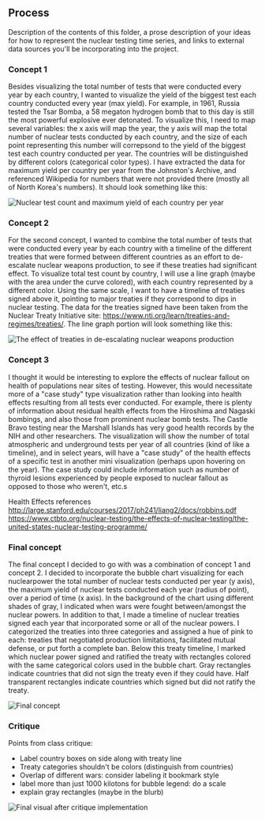## Process

Description of the contents of this folder, a prose description of your ideas for how to represent
the nuclear testing time series, and links to external data sources you'll be incorporating into
the project.

### Concept 1

Besides visualizing the total number of tests that were conducted every year by each country, I wanted to visualize the yield of the biggest test each country conducted every year (max yield). For example, in 1961, Russia tested the Tsar Bomba, a 58 megaton hydrogen bomb that to this day is still the most powerful explosive ever detonated. To visualize this, I need to map several variables: the x axis will map the year, the y axis will map the total number of nuclear tests conducted by each country, and the size of each point representing this number will correpsond to the yield of the biggest test each country conducted per year. The countries will be distinguished by different colors (categorical color types). I have extracted the data for maximum yield per country per year from the Johnston's Archive, and referenced Wikipedia for numbers that were not provided there (mostly all of North Korea's numbers). It should look something like this:

![Nuclear test count and maximum yield of each country per year](/DVIA_project2_concept1.png)


### Concept 2

For the second concept, I wanted to combine the total number of tests that were conducted every year by each country with a timeline of the different treaties that were formed between different countries as an effort to de-escalate nuclear weapons production, to see if these treaties had significant effect. To visualize total test count by country, I will use a line graph (maybe with the area under the curve colored), with each country represented by a different color. Using the same scale, I want to have a timeline of treaties signed above it, pointing to major treaties if they correspond to dips in nuclear testing. The data for the treaties signed have been taken from the Nuclear Treaty Initiative site: https://www.nti.org/learn/treaties-and-regimes/treaties/. The line graph portion will look something like this:

![The effect of treaties in de-escalating nuclear weapons production](/DVIA_project2_concept2.png) 

### Concept 3

I thought it would be interesting to explore the effects of nuclear fallout on health of populations near sites of testing. However, this would necessitate more of a "case study" type visualization rather than looking into health effects resulting from all tests ever conducted. For example, there is plenty of information about residual health effects from the Hiroshima and Nagaski bombings, and also those from prominent nuclear bomb tests. The Castle Bravo testing near the Marshall Islands has very good health records by the NIH and other researchers. The visualization will show the number of total atmospheric and underground tests per year of all countries (kind of like a timeline), and in select years, will have a "case study" of the health effects of a specific test in another mini visualization (perhaps upon hovering on the year). The case study could include information such as number of thyroid lesions experienced by people exposed to nuclear fallout as opposed to those who weren't, etc.s

Health Effects references
http://large.stanford.edu/courses/2017/ph241/liang2/docs/robbins.pdf
https://www.ctbto.org/nuclear-testing/the-effects-of-nuclear-testing/the-united-states-nuclear-testing-programme/

### Final concept

The final concept I decided to go with was a combination of concept 1 and concept 2. I decided to incorporate the bubble chart visualizing for each nuclearpower the total number of nuclear tests conducted per year (y axis), the maximum yield of nuclear tests conducted each year (radius of point), over a period of time (x axis). In the background of the chart using different shades of gray, I indicated when wars were fought between/amongst the nuclear powers. In addition to that, I made a timeline of nuclear treaties signed each year that incorporated some or all of the nuclear powers. I categorized the treaties into three categories and assigned a hue of pink to each: treaties that negotiated production limitations, facilitated mutual defense, or put forth a complete ban. Below this treaty timeline, I marked which nuclear power signed and ratified the treaty with rectangles colored with the same categorical colors used in the bubble chart. Gray rectangles indicate countries that did not sign the treaty even if they could have. Half transparent rectangles indicate countries which signed but did not ratify the treaty.

![Final concept](/final_visual.png)

### Critique

Points from class critique:
- Label country boxes on side along with treaty line
- Treaty categories shouldn't be colors (distinguish from countries)
- Overlap of different wars: consider labeling it bookmark style
- label more than just 1000 kilotons for bubble legend: do a scale
- explain gray rectangles (maybe in the blurb)

![Final visual after critique implementation](/final_visual_v2.png)



